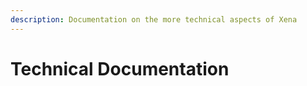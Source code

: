 ```yaml
---
description: Documentation on the more technical aspects of Xena
---
```


# Technical Documentation

